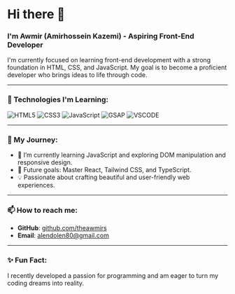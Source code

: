 # Hi there 👋  
### I'm Awmir (Amirhossein Kazemi) - Aspiring Front-End Developer  
I'm currently focused on learning front-end development with a strong foundation in HTML, CSS, and JavaScript. My goal is to become a proficient developer who brings ideas to life through code.

---

### 🌟 Technologies I'm Learning:  
![HTML5](https://img.shields.io/badge/HTML5-E34F26?logo=HTML5&logoColor=white&style=for-the-badge)
![CSS3](https://img.shields.io/badge/CSS3-1572B6?logo=CSS3&logoColor=white&style=for-the-badge)
![JavaScript](https://img.shields.io/badge/JavaScript-F7DF1E?logo=JavaScript&logoColor=black&style=for-the-badge)
![GSAP](https://img.shields.io/badge/GSAP-88CE02?logo=greensock&logoColor=white&style=for-the-badge)
![VSCODE](https://img.shields.io/badge/VS%20Code-007ACC?logo=visualstudiocode&logoColor=white&style=for-the-badge)

---

### 🚀 My Journey:  
- 🌱 I’m currently learning JavaScript and exploring DOM manipulation and responsive design.  
- 🎯 Future goals: Master React, Tailwind CSS, and TypeScript.  
- 💡 Passionate about crafting beautiful and user-friendly web experiences.  

---

### 📫 How to reach me:  
- **GitHub**: [github.com/theawmirs](https://github.com/theawmirs)  
- **Email**: [alendolen80@gmail.com](mailto:alendolen80@gmail.com)  

---

### ✨ Fun Fact:  
I recently developed a passion for programming and am eager to turn my coding dreams into reality.  
